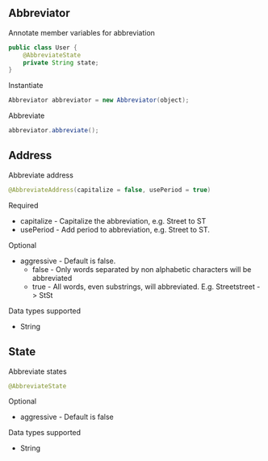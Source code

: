 ## Abbreviator ##

Annotate member variables for abbreviation

```java
public class User {
    @AbbreviateState
    private String state;
}
```

Instantiate

```java
Abbreviator abbreviator = new Abbreviator(object);
```

Abbreviate

```java
abbreviator.abbreviate();
```

## Address ##

Abbreviate address

```java
@AbbreviateAddress(capitalize = false, usePeriod = true)
```

Required
- capitalize - Capitalize the abbreviation, e.g. Street to ST
- usePeriod - Add period to abbreviation, e.g. Street to ST. 

Optional
- aggressive - Default is false. 
  - false - Only words separated by non alphabetic characters will be abbreviated
  - true - All words, even substrings, will abbreviated. E.g. Streetstreet -> StSt

Data types supported
- String

## State ##

Abbreviate states

```java
@AbbreviateState
```

Optional
- aggressive - Default is false

Data types supported
- String
